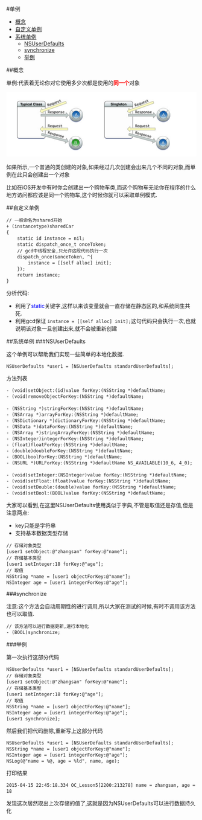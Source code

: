 
#单例

* [概念](#concept)
* [自定义单例](#shared)
* [系统单例](#system)
	* [NSUserDefaults](#NSUserDefaults)
	* [synchronize](#synchronize)
	* [举例](#example)

<span id = "concept">
##概念

单例:代表着无论你对它使用多少次都是使用的<font color = "red">**同一个**</font>对象

<img src = "./images/6-1.png">

如果所示,一个普通的类创建的对象,如果经过几次创建会出来几个不同的对象,而单例在此只会创建出一个对象

比如在iOS开发中有时你会创建出一个购物车类,而这个购物车无论你在程序的什么地方访问都应该是同一个购物车,这个时候你就可以采取单例模式.

<span id = "shared">
##自定义单例

```objc
// 一般命名为shared开始
+ (instancetype)sharedCar
{
    static id instance = nil;
    static dispatch_once_t onceToken;
    // gcd中线程安全,只允许这段代码执行一次
    dispatch_once(&onceToken, ^{
        instance = [[self alloc] init];
    });
    return instance;
}
```


分析代码:

* 利用了<font color = "blue">static</font>关键字,这样以来该变量就会一直存储在静态区的,和系统同生共死.
* 利用gcd保证 `instance = [[self alloc] init];`这句代码只会执行一次,也就说明该对象一旦创建出来,就不会被重新创建

<span id = "system">
##系统单例

<span id = "NSUserDefaults">
###NSUserDefaults

这个单例可以帮助我们实现一些简单的本地化数据.

```objc
NSUserDefaults *user1 = [NSUserDefaults standardUserDefaults];
```

方法列表

```objc
- (void)setObject:(id)value forKey:(NSString *)defaultName;
- (void)removeObjectForKey:(NSString *)defaultName;

- (NSString *)stringForKey:(NSString *)defaultName;
- (NSArray *)arrayForKey:(NSString *)defaultName;
- (NSDictionary *)dictionaryForKey:(NSString *)defaultName;
- (NSData *)dataForKey:(NSString *)defaultName;
- (NSArray *)stringArrayForKey:(NSString *)defaultName;
- (NSInteger)integerForKey:(NSString *)defaultName;
- (float)floatForKey:(NSString *)defaultName;
- (double)doubleForKey:(NSString *)defaultName;
- (BOOL)boolForKey:(NSString *)defaultName;
- (NSURL *)URLForKey:(NSString *)defaultName NS_AVAILABLE(10_6, 4_0);

- (void)setInteger:(NSInteger)value forKey:(NSString *)defaultName;
- (void)setFloat:(float)value forKey:(NSString *)defaultName;
- (void)setDouble:(double)value forKey:(NSString *)defaultName;
- (void)setBool:(BOOL)value forKey:(NSString *)defaultName;
```

大家可以看到,在这里NSUserDefaults使用类似于字典,不管是取值还是存值,但是注意两点:

* key只能是字符串
* 支持基本数据类型存储

```objc
// 存储对象类型
[user1 setObject:@"zhangsan" forKey:@"name"];
// 存储基本类型
[user1 setInteger:18 forKey:@"age"];
// 取值
NSString *name = [user1 objectForKey:@"name"];
NSInteger age = [user1 integerForKey:@"age"];
```

<span id = "synchronize">
###synchronize

注意:这个方法会自动周期性的进行调用,所以大家在测试的时候,有时不调用该方法也可以取值.

```objc
// 该方法可以进行数据更新,进行本地化
- (BOOL)synchronize;
```

<span id = "example">
###举例

第一次执行这部分代码

```objc
NSUserDefaults *user1 = [NSUserDefaults standardUserDefaults];
// 存储对象类型
[user1 setObject:@"zhangsan" forKey:@"name"];
// 存储基本类型
[user1 setInteger:18 forKey:@"age"];
// 取值
NSString *name = [user1 objectForKey:@"name"];
NSInteger age = [user1 integerForKey:@"age"];
[user1 synchronize];
```

然后我们把代码删除,重新写上这部分代码

```objc
NSUserDefaults *user1 = [NSUserDefaults standardUserDefaults];
NSString *name = [user1 objectForKey:@"name"];
NSInteger age = [user1 integerForKey:@"age"];
NSLog(@"name = %@, age = %ld", name, age);
```

打印结果

```objc
2015-04-15 22:45:18.334 OC_Lesson5[2200:213278] name = zhangsan, age = 18
```

发现这次居然取出上次存储的值了,这就是因为NSUserDefaults可以进行数据持久化

